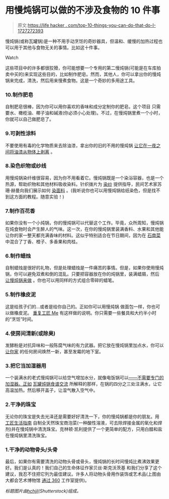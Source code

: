 # 用慢炖锅可以做的不涉及食物的 10 件事

> 原文:[https://life hacker . com/top-10-things-you-can-do-that-do-I-1727272393](https://lifehacker.com/top-10-things-you-can-do-with-a-slow-cooker-that-dont-i-1727272393)

慢炖锅(或称瓦罐锅)是一种不用手动烹饪的奇妙器具，但温和、缓慢的加热过程也可以用于其他与食物无关的事情。比如这十件事。

Watch

这些项目中的许多都很狡猾，你可能想要一个专用的第二慢炖锅(可能是在车库拍卖中买的)来实现这些目的，比如制作肥皂。然而，其他人，你可以拿出你的慢炖锅来完成，清洗，然后用来慢煮食物。这是一个奇妙的多用途工具。

### 10.制作肥皂

自制肥皂很棒，因为你可以用你喜欢的香味和成分定制你的肥皂。这个项目 只需要水、橄榄油、椰子油和碱液(你必须小心处理)。不过，在慢炖锅里煮一个小时，你就可以自己做肥皂了。

### 9.可剥性涂料

不要使用有毒的化学物质来去除油漆，拿出你的旧的不用的慢炖锅 [让它在一夜之间将油漆从物体上剥离](http://lifehacker.com/remove-paint-with-a-slow-cooker-and-water-5897802) 。

### 8.染色织物或纱线

用慢炖锅染纤维很容易，因为你不用看着它。慢炖锅既是一个染浴容器，也是一个热源，帮助织物和其他材料吸收染料。针织拨片为 [染纱](http://tutorials.knitpicks.com/wptutorials/crock-pot-dyeing/) 提供指导，民间艺术家苏珊·赫曼向我们展示如何 [染面料](http://susanhemann.blogspot.com/2014/10/the-crock-pot-revisited-unusual-use.html) 。(我听说你也可以用慢炖锅给纸染色，但是找不到这方面的教程。随意实验！)

### 7.制作百花香

如果你没有一个小炖锅，你的慢炖锅可以代替这个工作。毕竟，众所周知，慢炖锅在炖食物时会产生醉人的气味。这一次，在你的慢炖锅里装满香料、水果和其他能让你的家一整天都充满香味的材料。这似乎特别适合在节日期间，因为在 [石南菜](http://www.heathersdish.com/thedish/simple-homemade-christmas-potpourri/) 中混合了丁香、橙子、多香果和肉桂。

### 6.制作蜡烛

自制蜡烛是很好的礼物，但是处理蜡烛是一件痛苦的事情。但是，如果你使用慢炖锅，你可以避免双煮和倒的混乱。只要把容器放在你的炖锅里，装满蜡屑，然后 [让慢炖锅来做](http://lifehacker.com/use-a-crock-pot-to-make-homemade-candles-5428429) 。你也可以用同样的方式组合零碎的蜡笔。

### 5.制作橡皮泥

这是给孩子们的…或者是给你自己的。正如你可以用慢炖锅 做面包一样，你也可以做橡皮泥。 [重复工匠 Me](http://www.repeatcrafterme.com/2012/01/crock-pot-play-dough.html) 有这样做的说明。你只需要一些餐具和大约半小时的“烹饪”时间。

### 4.使房间清新(或除臭)

发酵粉是对抗异味和一般陈腐气味的有力武器。把它放在慢炖锅里加点水，你可以 [让你家](http://lifehacker.com/freshen-any-room-with-baking-soda-and-a-crockpot-1535353327) 的任何房间焕然一新，甚至发霉的地下室。

### 3.把它当加湿器用

一个装满水的老式慢炖锅可以给空气增加水分，就像电饭锅可以[——不需要专门的加湿器。正如](http://lifehacker.com/repurpose-a-rice-cooker-as-a-humidifier-5914539) [瓦罐炖锅食谱交流](http://crockpotrecipeexchange.com/2012/01/using-your-crock-pot-as-humidifier.html) 所解释的那样，在锅的四分之三处注满水，让它高温加热。然后移开盖子，让湿气散入空气中。

### 2.干净的珠宝

无论你的珠宝是失去光泽还是需要好好清洗一下，你的慢炖锅都是你的朋友。用 [工匠生活指南](http://www.natashalh.com/tutorial-thursday-recipe-to-make-your-own-natural-jewelers-pickle/) 自制全天然珠宝商泡菜(一种酸性溶液，可去除焊接金属的氧化和焊剂)并在慢炖锅中清洗珠宝。克林顿·凯利提供了一个更简单的配方，只用白醋和盐在慢炖锅里清洗珠宝。

### 1.干净的动物骨头/头骨

最后，如果你有需要清洗的动物头骨或骨头，慢炖锅的长时间慢炖比煮沸效果更好。我们是认真的！我们自己的生命体征作家贝丝·斯克沃茨基 和我们分享了这个建议，我忍不住把它列为最佳建议。许多人将动物头骨用作装饰或艺术品(上图由大都会艺术博物馆 [通过 360](http://www.studio360.org/story/96236-georgia-okeeffes-skull-paintings/) 工作室提供)。

*标题图片由*[*hchjjl*](http://www.shutterstock.com/pic-295011041/stock-vector-cooker-doodle-seamless-pattern-background.html?src=dt_recently_viewed-1)*(Shutterstock)组成。*